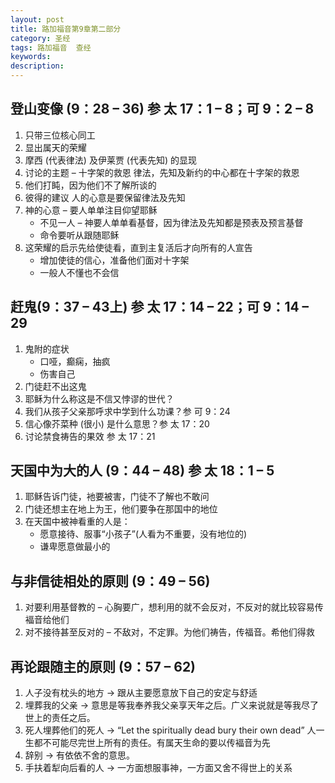 ```yaml
---
layout: post
title: 路加福音第9章第二部分
category: 圣经
tags: 路加福音  查经
keywords: 
description: 
---
```

##  登山变像 (9：28 – 36) 参 太 17：1 – 8；可 9：2 – 8      
1. 只带三位核心同工
2. 显出属天的荣耀 
3. 摩西 (代表律法) 及伊莱贾 (代表先知) 的显现  
4. 讨论的主题 – 十字架的救恩
      律法，先知及新约的中心都在十字架的救恩         
5.  他们打盹，因为他们不了解所谈的  
6.  彼得的建议
     人的心意是要保留律法及先知
7. 神的心意 – 要人单单注目仰望耶稣
     - 不见一人 – 神要人单单看基督，因为律法及先知都是预表及预言基督  
     - 命令要听从跟随耶稣
8. 这荣耀的启示先给使徒看，直到主复活后才向所有的人宣告  
     - 增加使徒的信心，准备他们面对十字架
     - 一般人不懂也不会信          

##  赶鬼(9：37 – 43上) 参 太 17：14 – 22；可 9：14 – 29  
1. 鬼附的症状  
     - 口哑，癫痫，抽疯 
     - 伤害自己  
2. 门徒赶不出这鬼
3. 耶稣为什么称这是不信又悖谬的世代？
4.  我们从孩子父亲那呼求中学到什么功课？参 可 9：24
5.  信心像芥菜种 (很小) 是什么意思？参 太 17：20
6.  讨论禁食祷告的果效 参  太 17：21

##  天国中为大的人 (9：44 – 48) 参 太 18：1 – 5
1. 耶稣告诉门徒，衪要被害，门徒不了解也不敢问 
2. 门徒还想主在地上为王，他们要争在那国中的地位  
3. 在天国中被神看重的人是：
     - 愿意接待、服事“小孩子”(人看为不重要，没有地位的)
     - 谦卑愿意做最小的       
 
##  与非信徒相处的原则 (9：49 – 56)
1. 对要利用基督教的 – 心胸要广，想利用的就不会反对，不反对的就比较容易传褔音给他们
2. 对不接待甚至反对的 – 不敌对，不定罪。为他们祷告，传福音。希他们得救     

##  再论跟随主的原则 (9：57 – 62)
1. 人子没有枕头的地方 → 跟从主要愿意放下自己的安定与舒适
2. 埋葬我的父亲 → 意思是等我奉养我父亲享天年之后。广义来说就是等我尽了世上的责任之后。  
3. 死人埋葬他们的死人 →  “Let the spiritually dead bury their own dead” 人一生都不可能尽完世上所有的责任。有属天生命的要以传褔音为先  
4. 辞别 → 有依依不舍的意思。  
5. 手扶着犁向后看的人 → 一方面想服事神，一方面又舍不得世上的关系

